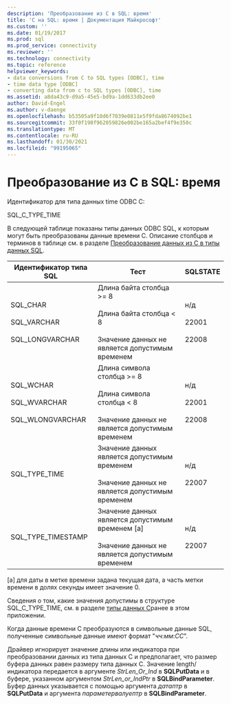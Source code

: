 ```yaml
---
description: 'Преобразование из C в SQL: время'
title: 'C на SQL: время | Документация Майкрософт'
ms.custom: ''
ms.date: 01/19/2017
ms.prod: sql
ms.prod_service: connectivity
ms.reviewer: ''
ms.technology: connectivity
ms.topic: reference
helpviewer_keywords:
- data conversions from C to SQL types [ODBC], time
- time data type [ODBC]
- converting data from c to SQL types [ODBC], time
ms.assetid: a8da43c9-d9a5-45e5-bd9a-1dd633db2ee0
author: David-Engel
ms.author: v-daenge
ms.openlocfilehash: b53505a9f10d6f7039e0811e5f9fda8674092be1
ms.sourcegitcommit: 33f0f190f962059826e002be165a2bef4f9e350c
ms.translationtype: MT
ms.contentlocale: ru-RU
ms.lasthandoff: 01/30/2021
ms.locfileid: "99195065"
---
```

# <a name="c-to-sql-time"></a>Преобразование из C в SQL: время
Идентификатор для типа данных time ODBC C:  
  
 SQL_C_TYPE_TIME  
  
 В следующей таблице показаны типы данных ODBC SQL, к которым могут быть преобразованы данные времени C. Описание столбцов и терминов в таблице см. в разделе [Преобразование данных из C в типы данных SQL](../../../odbc/reference/appendixes/converting-data-from-c-to-sql-data-types.md).  
  
|Идентификатор типа SQL|Тест|SQLSTATE|  
|-------------------------|----------|--------------|  
|SQL_CHAR<br /><br /> SQL_VARCHAR<br /><br /> SQL_LONGVARCHAR|Длина байта столбца >= 8<br /><br /> Длина байта столбца < 8<br /><br /> Значение данных не является допустимым временем|н/д<br /><br /> 22001<br /><br /> 22008|  
|SQL_WCHAR<br /><br /> SQL_WVARCHAR<br /><br /> SQL_WLONGVARCHAR|Длина символа столбца >= 8<br /><br /> Длина символа столбца < 8<br /><br /> Значение данных не является допустимым временем|н/д<br /><br /> 22001<br /><br /> 22008|  
|SQL_TYPE_TIME|Значение данных является допустимым временем<br /><br /> Значение данных не является допустимым временем|н/д<br /><br /> 22007|  
|SQL_TYPE_TIMESTAMP|Значение данных является допустимым временем [a]<br /><br /> Значение данных не является допустимым временем|н/д<br /><br /> 22007|  
  
 [a] для даты в метке времени задана текущая дата, а часть метки времени в долях секунды имеет значение 0.  
  
 Сведения о том, какие значения допустимы в структуре SQL_C_TYPE_TIME, см. в разделе [типы данных C](../../../odbc/reference/appendixes/c-data-types.md)ранее в этом приложении.  
  
 Когда данные времени C преобразуются в символьные данные SQL, полученные символьные данные имеют формат "*чч*:*мм*:*СС*".  
  
 Драйвер игнорирует значение длины или индикатора при преобразовании данных из типа данных C и предполагает, что размер буфера данных равен размеру типа данных C. Значение length/индикатора передается в аргументе *StrLen_Or_Ind* в **SQLPutData** и в буфере, указанном аргументом *StrLen_or_IndPtr* в **SQLBindParameter**. Буфер данных указывается с помощью аргумента *датаптр* в **SQLPutData** и аргумента *параметервалуептр* в **SQLBindParameter**.

